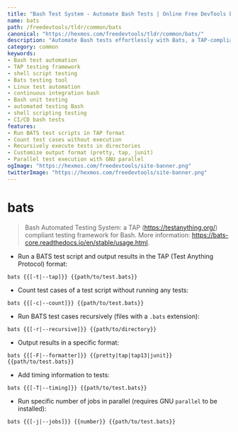 ```yaml
---
title: "Bash Test System - Automate Bash Tests | Online Free DevTools by Hexmos"
name: bats
path: /freedevtools/tldr/common/bats
canonical: "https://hexmos.com/freedevtools/tldr/common/bats/"
description: "Automate Bash tests effortlessly with Bats, a TAP-compliant framework. Enhance testing efficiency and streamline your shell scripting workflows. Free online tool, no registration required."
category: common
keywords:
- Bash test automation
- TAP testing framework
- shell script testing
- Bats testing tool
- Linux test automation
- continuous integration bash
- Bash unit testing
- automated testing Bash
- shell scripting testing
- CI/CD bash tests
features:
- Run BATS test scripts in TAP format
- Count test cases without execution
- Recursively execute tests in directories
- Customize output format (pretty, tap, junit)
- Parallel test execution with GNU parallel
ogImage: "https://hexmos.com/freedevtools/site-banner.png"
twitterImage: "https://hexmos.com/freedevtools/site-banner.png"
---
```


# bats

> Bash Automated Testing System: a TAP (<https://testanything.org/>) compliant testing framework for Bash.
> More information: <https://bats-core.readthedocs.io/en/stable/usage.html>.

- Run a BATS test script and output results in the TAP (Test Anything Protocol) format:

`bats {{[-t|--tap]}} {{path/to/test.bats}}`

- Count test cases of a test script without running any tests:

`bats {{[-c|--count]}} {{path/to/test.bats}}`

- Run BATS test cases recursively (files with a `.bats` extension):

`bats {{[-r|--recursive]}} {{path/to/directory}}`

- Output results in a specific format:

`bats {{[-F|--formatter]}} {{pretty|tap|tap13|junit}} {{path/to/test.bats}}`

- Add timing information to tests:

`bats {{[-T|--timing]}} {{path/to/test.bats}}`

- Run specific number of jobs in parallel (requires GNU `parallel` to be installed):

`bats {{[-j|--jobs]}} {{number}} {{path/to/test.bats}}`

